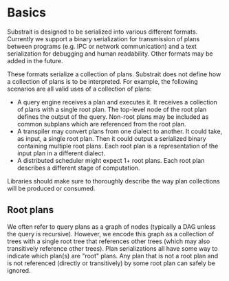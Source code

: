 # Basics

Substrait is designed to be serialized into various different formats. Currently we support a binary serialization for
transmission of plans between programs (e.g. IPC or network communication) and a text serialization for debugging and human readability. Other formats may be added in the future.

These formats serialize a collection of plans. Substrait does not define how a collection of plans is to be interpreted.
For example, the following scenarios are all valid uses of a collection of plans:

- A query engine receives a plan and executes it. It receives a collection of plans with a single root plan. The
  top-level node of the root plan defines the output of the query. Non-root plans may be included as common subplans
  which are referenced from the root plan.
- A transpiler may convert plans from one dialect to another. It could take, as input, a single root plan. Then
  it could output a serialized binary containing multiple root plans. Each root plan is a representation of the
  input plan in a different dialect.
- A distributed scheduler might expect 1+ root plans. Each root plan describes a different stage of computation.

Libraries should make sure to thoroughly describe the way plan collections will be produced or consumed.

## Root plans

We often refer to query plans as a graph of nodes (typically a DAG unless the query is recursive). However, we
encode this graph as a collection of trees with a single root tree that references other trees (which may also
transitively reference other trees). Plan serializations all have some way to indicate which plan(s) are "root"
plans. Any plan that is not a root plan and is not referenced (directly or transitively) by some root plan
can safely be ignored.
